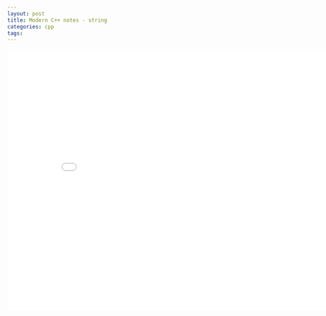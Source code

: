 ```yaml
---
layout: post
title: Modern C++ notes - string
categories: cpp
tags:
---
```


<center><embed src="/pdfs/posts/Modern cpp notes — string.pdf" width="850" height="600"></center>
